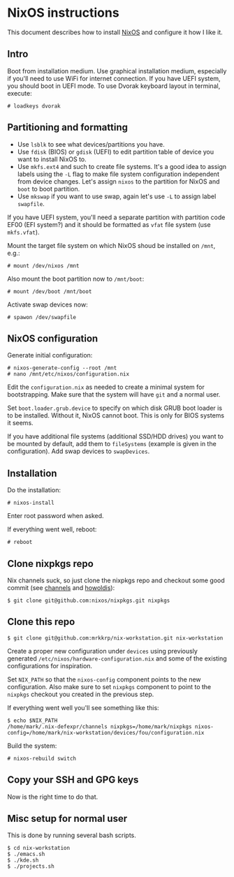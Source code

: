 # NixOS instructions

This document describes how to install [NixOS](https://nixos.org) and
configure it how I like it.

## Intro

Boot from installation medium. Use graphical installation medium, especially
if you'll need to use WiFi for internet connection. If you have UEFI system,
you should boot in UEFI mode. To use Dvorak keyboard layout in terminal,
execute:

```console
# loadkeys dvorak
```

## Partitioning and formatting

* Use `lsblk` to see what devices/partitions you have.
* Use `fdisk` (BIOS) or `gdisk` (UEFI) to edit partition table of device you
  want to install NixOS to.
* Use `mkfs.ext4` and such to create file systems. It's a good idea to
  assign labels using the `-L` flag to make file system configuration
  independent from device changes. Let's assign `nixos` to the partition for
  NixOS and `boot` to boot partition.
* Use `mkswap` if you want to use swap, again let's use `-L` to assign label
  `swapfile`.

If you have UEFI system, you'll need a separate partition with partition
code EF00 (EFI system?) and it should be formatted as `vfat` file system
(use `mkfs.vfat`).

Mount the target file system on which NixOS shoud be installed on `/mnt`,
e.g.:

```console
# mount /dev/nixos /mnt
```

Also mount the boot partition now to `/mnt/boot`:

```console
# mount /dev/boot /mnt/boot
```

Activate swap devices now:

```console
# spawon /dev/swapfile
```

## NixOS configuration

Generate initial configuration:

```console
# nixos-generate-config --root /mnt
# nano /mnt/etc/nixos/configuration.nix
```

Edit the `configuration.nix` as needed to create a minimal system for
bootstrapping. Make sure that the system will have `git` and a normal user.

Set `boot.loader.grub.device` to specify on which disk GRUB boot loader is
to be installed. Without it, NixOS cannot boot. This is only for BIOS
systems it seems.

If you have additional file systems (additional SSD/HDD drives) you want to
be mounted by default, add them to `fileSystems` (example is given in the
configuration). Add swap devices to `swapDevices`.

## Installation

Do the installation:

```console
# nixos-install
```

Enter root password when asked.

If everything went well, reboot:

```console
# reboot
```

## Clone nixpkgs repo

Nix channels suck, so just clone the nixpkgs repo and checkout some good
commit (see [channels][channels] and [howoldis][howoldis]):

```console
$ git clone git@github.com:nixos/nixpkgs.git nixpkgs
```

## Clone this repo

```console
$ git clone git@github.com:mrkkrp/nix-workstation.git nix-workstation
```

Create a proper new configuration under `devices` using previously generated
`/etc/nixos/hardware-configuration.nix` and some of the existing
configurations for inspiration.

Set `NIX_PATH` so that the `nixos-config` component points to the new
configuration. Also make sure to set `nixpkgs` component to point to the
`nixpkgs` checkout you created in the previous step.

If everything went well you'll see something like this:

```console
$ echo $NIX_PATH
/home/mark/.nix-defexpr/channels nixpkgs=/home/mark/nixpkgs nixos-config=/home/mark/nix-workstation/devices/fou/configuration.nix
```

Build the system:

```consoule
# nixos-rebuild switch
```

## Copy your SSH and GPG keys

Now is the right time to do that.

## Misc setup for normal user

This is done by running several bash scripts.

```console
$ cd nix-workstation
$ ./emacs.sh
$ ./kde.sh
$ ./projects.sh
```

[channels]: https://nixos.org/channels
[howoldis]: https://howoldis.herokuapp.com/
